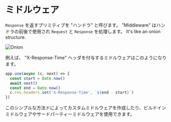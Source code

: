 # ミドルウェア

`Response` を返すプリミティブを "ハンドラ" と呼びます。
"Middleware" はハンドラの前後で使用され `Request` と `Response` を処理します。
It's like an onion structure.

![Onion](/images/onion.png)

例えば、 "X-Response-Time" ヘッダを付与するミドルウェアはこのようになります。

```ts
app.use(async (c, next) => {
  const start = Date.now()
  await next()
  const end = Date.now()
  c.res.headers.set('X-Response-Time', `${end - start}`)
})
```

このシンプルな方法ドによってカスタムミドルウェアを作成したり、ビルドインミドルウェアやサードパーティーミドルウェアを使用できます。
